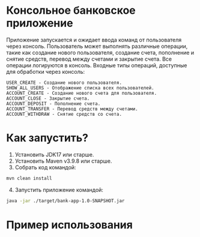 # Консольное банковское приложение

Приложение запускается и ожидает ввода команд от пользователя через консоль. Пользователь может
выполнять различные операции, такие как создание нового пользователя, создание счета, пополнение и
снятие средств, перевод между счетами и закрытие счета. Все операции логируются в консоль.
Входные типы операций, доступные для обработки через консоль:
```
USER_CREATE - Создание нового пользователя.
SHOW_ALL_USERS - Отображение списка всех пользователей.
ACCOUNT_CREATE - Создание нового счета для пользователя.
ACCOUNT_CLOSE - Закрытие счета.
ACCOUNT_DEPOSIT - Пополнение счета.
ACCOUNT_TRANSFER - Перевод средств между счетами.
ACCOUNT_WITHDRAW - Снятие средств со счета.
```

# Как запустить?
1. Установить JDK17 или старше.
2. Установить Maven v3.9.8 или старше.
3. Собрать код командой:
```bash
mvn clean install
```
4. Запустить приложение командой:
```bash
java -jar ./target/bank-app-1.0-SNAPSHOT.jar
```

# Пример использования
